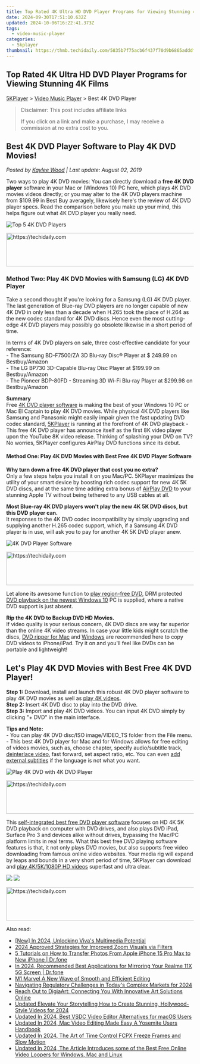 ```yaml
---
title: Top Rated 4K Ultra HD DVD Player Programs for Viewing Stunning 4K Films
date: 2024-09-30T17:51:10.632Z
updated: 2024-10-06T16:22:41.373Z
tags:
  - video-music-player
categories:
  - 5kplayer
thumbnail: https://thmb.techidaily.com/5835b7f75acb6f437f70d9b6865adddf58cf9307d1c89bac2789b98350d1bacd.jpg
---
```


## Top Rated 4K Ultra HD DVD Player Programs for Viewing Stunning 4K Films

[5KPlayer](https://tools.techidaily.com/5kplayer/products/) \> [Video Music Player](https://tools.techidaily.com/5kplayer/video-music-player/) \> Best 4K DVD Player

>  Disclaimer: This post includes affiliate links
>
>  If you click on a link and make a purchase, I may receive a commission at no extra cost to you.
>

## Best 4K DVD Player Software to Play 4K DVD Movies!

 _Posted by [Kaylee Wood](https://www.quora.com/profile/Amanda-Hu-21) | Last update: August 02, 2019_

Two ways to play 4K DVD movies: You can directly download a **free 4K DVD player** software in your Mac or (Windows 10) PC here, which plays 4K DVD movies videos directly; or you may alter to the 4K DVD players machine from $109.99 in Best Buy averagely, likewisely here's the review of 4K DVD player specs. Read the comparison before you make up your mind, this helps figure out what 4K DVD player you really need.

![Top 5 4K DVD Players](https://www.5kplayer.com/video-music-player/img/multi-region-dvd-player-0603.jpg) 

<!-- affiliate ads begin -->
<a href="https://ephamedtechinc.pxf.io/c/5597632/2136612/26400" target="_top" id="2136612">
  <img src="//a.impactradius-go.com/display-ad/26400-2136612" border="0" alt="https://techidaily.com" width="728" height="90"/>
</a>
<img height="0" width="0" src="https://ephamedtechinc.pxf.io/i/5597632/2136612/26400" style="position:absolute;visibility:hidden;" border="0" />
<!-- affiliate ads end -->

### **Method Two: Play 4K DVD Movies with Samsung (LG) 4K DVD Player**

Take a second thought if you're looking for a Samsung (LG) 4K DVD player. The last generation of Blue-ray DVD players are no longer capable of new 4K DVD in only less than a decade when H.265 took the place of H.264 as the new codec standard for 4K DVD discs. Hence even the most cutting-edge 4K DVD players may possibly go obsolete likewise in a short period of time.

In terms of 4K DVD players on sale, three cost-effective candidate for your reference:  
\- The Samsung BD-F7500/ZA 3D Blu-ray Disc® Player at $ 249.99 on Bestbuy/Amazon  
\- The LG BP730 3D-Capable Blu-ray Disc Player at $199.99 on Bestbuy/Amazon  
\- The Pioneer BDP-80FD - Streaming 3D Wi-Fi Blu-ray Player at $299.98 on Bestbuy/Amazon

**Summary**  
Free [4K DVD player software](https://tools.techidaily.com/5kplayer/video-music-player/) is making the best of your Windows 10 PC or Mac El Captain to play 4K DVD movies. While physical 4K DVD players like Samsung and Panasonic might easily impair given the fast updating DVD codec standard, [5KPlayer](https://tools.techidaily.com/5kplayer/products/) is running at the forefront of 4K DVD playback - This free 4K DVD player has announce itself as the first 8K video player upon the YouTube 8K video release. Thinking of splashing your DVD on TV? No worries, 5KPlayer configures AirPlay DVD functions since its debut.

#### **Method One: Play 4K DVD Movies with Best Free 4K DVD Player Software**

**Why turn down a free 4K DVD player that cost you no extra?**  
Only a few steps helps you install it on you Mac/PC. 5KPlayer maximizes the utility of your smart device by boosting rich codec support for new 4K 5K DVD discs, and at the same time adding extra bonus of [AirPlay DVD](https://tools.techidaily.com/5kplayer/airplay/) to your stunning Apple TV without being tethered to any USB cables at all.

**Most Blue-ray 4K DVD players won't play the new 4K 5K DVD discs, but this DVD player can.**  
It responses to the 4K DVD codec incompatibility by simply upgrading and supplying another H.265 codec support, which, if a Samsung 4K DVD player is in use, will ask you to pay for another 4K 5K DVD player anew.

![4K DVD Player Software](https://www.5kplayer.com/video-music-player/img/5kp-watch-disney-movies-zjy.jpg) 

<!-- affiliate ads begin -->
<a href="https://appsumo.8odi.net/c/5597632/2037359/7443" target="_top" id="2037359">
  <img src="//a.impactradius-go.com/display-ad/7443-2037359" border="0" alt="https://techidaily.com" width="728" height="90"/>
</a>
<img height="0" width="0" src="https://appsumo.8odi.net/i/5597632/2037359/7443" style="position:absolute;visibility:hidden;" border="0" />
<!-- affiliate ads end -->

Let alone its awesome function to [play region-free DVD](https://tools.techidaily.com/5kplayer/video-music-player/), DRM protected [DVD playback on the newest Windows 10](https://tools.techidaily.com/5kplayer/video-music-player/) PC is supplied, where a native DVD support is just absent.

**Rip the 4K DVD to Backup DVD HD Movies.**  
 If video quality is your serious concern, 4K DVD discs are way far superior than the online 4K video streams. In case your little kids might scratch the discs, [DVD ripper for Mac](https://tools.techidaily.com/5kplayer/products/) and [Windows](https://tools.techidaily.com/5kplayer/products/) are recommended here to copy DVD videos to iPhone/iPad. Try it on and you'll feel like DVDs can be portable and lightweight!

## Let's Play 4K DVD Movies with Best Free 4K DVD Player!

**Step 1:** Download, install and launch this robust 4K DVD player software to play 4K DVD movies as well as [play 4K videos](https://tools.techidaily.com/5kplayer/video-music-player/).  
**Step 2:** Insert 4K DVD disc to play into the DVD drive.  
**Step 3:** Import and play 4K DVD videos. You can input 4K DVD simply by clicking "+ DVD" in the main interface.

**Tips and Note:**  
 \- You can play 4K DVD disc/ISO image/VIDEO\_TS folder from the File menu.  
 \- This best 4K DVD player for Mac and for Windows allows for free editing of videos movies, such as, choose chapter, specify audio/subtitle track, [deinterlace video](https://tools.techidaily.com/5kplayer/video-music-player/), fast forward, set aspect ratio, etc. You can even [add external subtitles](https://tools.techidaily.com/5kplayer/video-music-player/) if the language is not what you want.

![Play 4K DVD with 4K DVD Player](https://www.5kplayer.com/video-music-player/img/dvd-player.jpg) 

<!-- affiliate ads begin -->
<a href="https://united.elfm.net/c/5597632/517826/4704" target="_top" id="517826">
  <img src="//a.impactradius-go.com/display-ad/4704-517826" border="0" alt="https://techidaily.com" width="728" height="90"/>
</a>
<img height="0" width="0" src="https://united.elfm.net/i/5597632/517826/4704" style="position:absolute;visibility:hidden;" border="0" />
<!-- affiliate ads end -->

This [self-integrated best free DVD player software](https://tools.techidaily.com/5kplayer/video-music-player/) focuses on HD 4K 5K DVD playback on computer with DVD drives, and also plays DVD iPad, Surface Pro 3 and devices alike without drives, bypassing the Mac/PC platform limits in real terms. What this best free DVD playing software features is that, it not only plays DVD movies, but also supports free video downloading from famous online video websites. Your media rig will expand by leaps and bounds in a very short period of time, 5KPlayer can download and [play 4K/5K/1080P HD videos](https://tools.techidaily.com/5kplayer/video-music-player/) superfast and ultra clear.

[![](https://www.5kplayer.com/video-music-player/../button/freedownwhitewin.png)](https://tools.techidaily.com/5kplayer/products/) [![](https://www.5kplayer.com/video-music-player/../button/freedownbackmac.png)](https://tools.techidaily.com/5kplayer/products/)

<!-- affiliate ads begin -->
<a href="https://appsumo.8odi.net/c/5597632/2100534/7443" target="_top" id="2100534">
  <img src="//a.impactradius-go.com/display-ad/7443-2100534" border="0" alt="https://techidaily.com" width="728" height="90"/>
</a>
<img height="0" width="0" src="https://appsumo.8odi.net/i/5597632/2100534/7443" style="position:absolute;visibility:hidden;" border="0" />
<!-- affiliate ads end -->

<ins class="adsbygoogle"
     style="display:block"
     data-ad-format="autorelaxed"
     data-ad-client="ca-pub-7571918770474297"
     data-ad-slot="1223367746"></ins>

<ins class="adsbygoogle"
     style="display:block"
     data-ad-client="ca-pub-7571918770474297"
     data-ad-slot="8358498916"
     data-ad-format="auto"
     data-full-width-responsive="true"></ins>

<span class="atpl-alsoreadstyle">Also read:</span>
<div><ul>
<li><a href="https://article-posts.techidaily.com/new-in-2024-unlocking-vivas-multimedia-potential/"><u>[New] In 2024, Unlocking Viva's Multimedia Potential</u></a></li>
<li><a href="https://screen-sharing-recording.techidaily.com/2024-approved-strategies-for-improved-zoom-visuals-via-filters/"><u>2024 Approved Strategies for Improved Zoom Visuals via Filters</u></a></li>
<li><a href="https://iphone-transfer.techidaily.com/5-tutorials-on-how-to-transfer-photos-from-apple-iphone-15-pro-max-to-new-iphone-drfone-by-drfone-transfer-from-ios/"><u>5 Tutorials on How to Transfer Photos From Apple iPhone 15 Pro Max to New iPhone | Dr.fone</u></a></li>
<li><a href="https://screen-mirror.techidaily.com/in-2024-recommended-best-applications-for-mirroring-your-realme-11x-5g-screen-drfone-by-drfone-android/"><u>In 2024, Recommended Best Applications for Mirroring Your Realme 11X 5G Screen | Dr.fone</u></a></li>
<li><a href="https://extra-information.techidaily.com/m1-marvel-a-new-wave-of-smooth-and-efficient-editing/"><u>M1 Marvel A New Wave of Smooth and Efficient Editing</u></a></li>
<li><a href="https://extra-skills.techidaily.com/navigating-regulatory-challenges-in-todays-complex-markets-for-2024/"><u>Navigating Regulatory Challenges in Today's Complex Markets for 2024</u></a></li>
<li><a href="https://some-approaches.techidaily.com/reach-out-to-digiaart-connecting-you-with-innovative-art-solutions-online/"><u>Reach Out to DigiaArt: Connecting You With Innovative Art Solutions Online</u></a></li>
<li><a href="https://video-creation-software.techidaily.com/updated-elevate-your-storytelling-how-to-create-stunning-hollywood-style-videos-for-2024/"><u>Updated Elevate Your Storytelling How to Create Stunning, Hollywood-Style Videos for 2024</u></a></li>
<li><a href="https://video-creation-software.techidaily.com/updated-in-2024-best-vsdc-video-editor-alternatives-for-macos-users/"><u>Updated In 2024, Best VSDC Video Editor Alternatives for macOS Users</u></a></li>
<li><a href="https://video-creation-software.techidaily.com/updated-in-2024-mac-video-editing-made-easy-a-yosemite-users-handbook/"><u>Updated In 2024, Mac Video Editing Made Easy A Yosemite Users Handbook</u></a></li>
<li><a href="https://video-creation-software.techidaily.com/updated-in-2024-the-art-of-time-control-fcpx-freeze-frames-and-slow-motion/"><u>Updated In 2024, The Art of Time Control FCPX Freeze Frames and Slow Motion</u></a></li>
<li><a href="https://video-creation-software.techidaily.com/updated-in-2024-the-article-introduces-some-of-the-best-free-online-video-loopers-for-windows-mac-and-linux/"><u>Updated In 2024, The Article Introduces some of the Best Free Online Video Loopers for Windows, Mac and Linux</u></a></li>
</ul></div>

